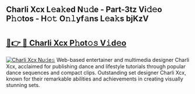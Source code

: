 ## Charli Xcx L𝚎a𝚔ed N𝚞𝚍e - Part-3tz Vi𝚍𝚎o P𝚑𝚘tos - H𝚘𝚝 O𝚗𝚕yf𝚊ns L𝚎a𝚔s bjKzV

# <h2><a href="http://kfddbc.oniu.top/?m=Charli+Xcx">🔗👉 🔴 Charli Xcx P𝚑ot𝚘𝚜 V𝚒d𝚎o</a></h2>

[![Charli Xcx Nu𝚍e𝚜](https://i.imgur.com/0qMVB7G.gif)](http://kfddbc.oniu.top/?m=Charli+Xcx)
Web-based entertainer and multimedia designer Charli Xcx, acclaimed for publishing dance and lifestyle tutorials through popular dance sequences and compact clips. Outstanding set designer Charli Xcx, known for their remarkable abilities and achievements in creating visually stunning sets.  
